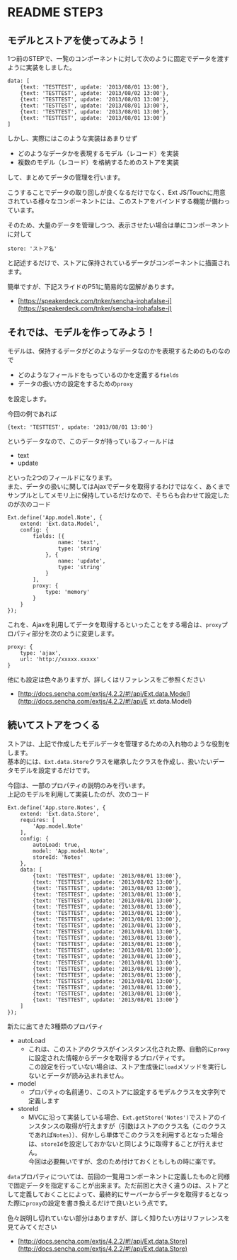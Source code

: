 # README STEP3

## モデルとストアを使ってみよう！

1つ前のSTEPで、一覧のコンポーネントに対して次のように固定でデータを渡すように実装をしました。

    data: [
        {text: 'TESTTEST', update: '2013/08/01 13:00'},
        {text: 'TESTTEST', update: '2013/08/02 13:00'},
        {text: 'TESTTEST', update: '2013/08/03 13:00'},
        {text: 'TESTTEST', update: '2013/08/01 13:00'},
        {text: 'TESTTEST', update: '2013/08/01 13:00'},
        {text: 'TESTTEST', update: '2013/08/01 13:00'}
    ]

しかし、実際にはこのような実装はあまりせず

- どのようなデータかを表現するモデル（レコード）を実装
- 複数のモデル（レコード）を格納するためのストアを実装

して、まとめてデータの管理を行います。

こうすることでデータの取り回しが良くなるだけでなく、Ext JS/Touchに用意されている様々なコンポーネントには、このストアをバインドする機能が備わっています。

そのため、大量のデータを管理しつつ、表示させたい場合は単にコンポーネントに対して

    store: 'ストア名'

と記述するだけで、ストアに保持されているデータがコンポーネントに描画されます。

簡単ですが、下記スライドのP51に簡易的な図解があります。

- [https://speakerdeck.com/tnker/sencha-irohafalse-i](https://speakerdeck.com/tnker/sencha-irohafalse-i)

## それでは、モデルを作ってみよう！

モデルは、保持するデータがどのようなデータなのかを表現するためのものなので

- どのようなフィールドをもっているのかを定義する`fields`
- データの扱い方の設定をするための`proxy`

を設定します。

今回の例であれば

    {text: 'TESTTEST', update: '2013/08/01 13:00'}

というデータなので、このデータが持っているフィールドは

- text
- update

といった2つのフィールドになります。  
また、データの扱いに関してはAjaxでデータを取得するわけではなく、あくまでサンプルとしてメモリ上に保持しているだけなので、そちらも合わせて設定したのが次のコード

    Ext.define('App.model.Note', {
        extend: 'Ext.data.Model',
        config: {
            fields: [{
                    name: 'text',
                    type: 'string'
                }, {
                    name: 'update',
                    type: 'string'
                }
            ],
            proxy: {
                type: 'memory'
            }
        }
    });

これを、Ajaxを利用してデータを取得するといったことをする場合は、`proxy`プロパティ部分を次のように変更します。

    proxy: {
        type: 'ajax',
        url: 'http://xxxxx.xxxxx'
    }

他にも設定は色々ありますが、詳しくはリファレンスをご参照ください

- [http://docs.sencha.com/extjs/4.2.2/#!/api/Ext.data.Model](http://docs.sencha.com/extjs/4.2.2/#!/api/E
xt.data.Model)


## 続いてストアをつくる

ストアは、上記で作成したモデルデータを管理するための入れ物のような役割をします。  
基本的には、`Ext.data.Store`クラスを継承したクラスを作成し、扱いたいデータモデルを設定するだけです。

今回は、一部のプロパティの説明のみを行います。  
上記のモデルを利用して実装したのが、次のコード

    Ext.define('App.store.Notes', {
        extend: 'Ext.data.Store',
        requires: [
            'App.model.Note'
        ],
        config: {
            autoLoad: true,
            model: 'App.model.Note',
            storeId: 'Notes'
        },
        data: [
            {text: 'TESTTEST', update: '2013/08/01 13:00'},
            {text: 'TESTTEST', update: '2013/08/02 13:00'},
            {text: 'TESTTEST', update: '2013/08/03 13:00'},
            {text: 'TESTTEST', update: '2013/08/01 13:00'},
            {text: 'TESTTEST', update: '2013/08/01 13:00'},
            {text: 'TESTTEST', update: '2013/08/01 13:00'},
            {text: 'TESTTEST', update: '2013/08/01 13:00'},
            {text: 'TESTTEST', update: '2013/08/01 13:00'},
            {text: 'TESTTEST', update: '2013/08/01 13:00'},
            {text: 'TESTTEST', update: '2013/08/01 13:00'},
            {text: 'TESTTEST', update: '2013/08/01 13:00'},
            {text: 'TESTTEST', update: '2013/08/01 13:00'},
            {text: 'TESTTEST', update: '2013/08/01 13:00'},
            {text: 'TESTTEST', update: '2013/08/01 13:00'},
            {text: 'TESTTEST', update: '2013/08/01 13:00'},
            {text: 'TESTTEST', update: '2013/08/01 13:00'},
            {text: 'TESTTEST', update: '2013/08/01 13:00'},
            {text: 'TESTTEST', update: '2013/08/01 13:00'},
            {text: 'TESTTEST', update: '2013/08/01 13:00'},
            {text: 'TESTTEST', update: '2013/08/01 13:00'},
            {text: 'TESTTEST', update: '2013/08/01 13:00'}
        ]
    });

新たに出てきた3種類のプロパティ

- autoLoad
    - これは、このストアのクラスがインスタンス化された際、自動的に`proxy`に設定された情報からデータを取得するプロパティです。  
      この設定を行っていない場合は、ストア生成後に`load`メソッドを実行しないとデータが読み込まれません。
- model
    - プロパティの名前通り、このストアに設定するモデルクラスを文字列で定義します
- storeId
    - MVCに沿って実装している場合、`Ext.getStore('Notes')`でストアのインスタンスの取得が行えますが（引数はストアのクラス名（このクラスであれば`Notes`））、何かしら単体でこのクラスを利用するとなった場合は、`storeId`を設定しておかないと同じように取得することが行えません。  
      今回は必要無いですが、念のため付けておくともしもの時に楽です。
      
`data`プロパティについては、前回の一覧用コンポーネントに定義したものと同様で固定データを指定することが出来ます。ただ前回と大きく違うのは、ストアとして定義しておくことによって、最終的にサーバーからデータを取得するとなった際に`proxy`の設定を書き換えるだけで良いという点です。

色々説明し切れていない部分はありますが、詳しく知りたい方はリファレンスを見てみてください


- [http://docs.sencha.com/extjs/4.2.2/#!/api/Ext.data.Store](http://docs.sencha.com/extjs/4.2.2/#!/api/Ext.data.Store)